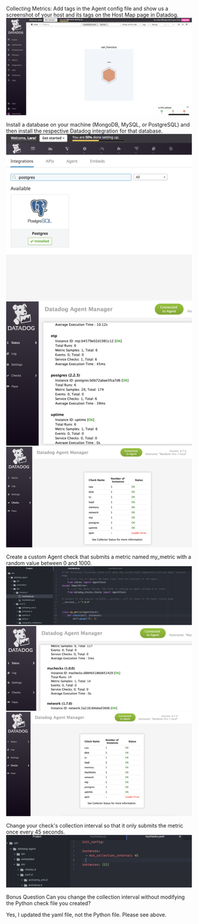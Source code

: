 Collecting Metrics:
Add tags in the Agent config file and show us a screenshot of your host and its tags on the Host Map page in Datadog.
![Alt text](Screenshots/host_with_tags_on_Host_Map.png "host with tags on Host Map")

Install a database on your machine (MongoDB, MySQL, or PostgreSQL) and then install the respective Datadog integration for that database.
![Alt text](Screenshots/PostgreSQL_installed.png "PostgreSQL Installed")
![Alt text](Screenshots/status_check_ok_after_PostgreSQL_integration.png "Status Check OK")
![Alt text](Screenshots/check_ok_after_PostgreSQL_integration.png "Check OK after PostgreSQL installation")

Create a custom Agent check that submits a metric named my_metric with a random value between 0 and 1000.
![Alt text](Screenshots/custom_metric_code.png "Code for Custom Metric")
![Alt text](Screenshots/status_check_ok_for_custom_metric.png "Status Check OK for Custom Metric")
![Alt text](Screenshots/custom_metric_check_ok.png "Check OK for Custom Metric")

Change your check's collection interval so that it only submits the metric once every 45 seconds.
![Alt text](Screenshots/yaml_code_for_custom_metric.png "yaml code for Custom Metric")

Bonus Question Can you change the collection interval without modifying the Python check file you created?

Yes, I updated the yaml file, not the Python file. Please see above.
